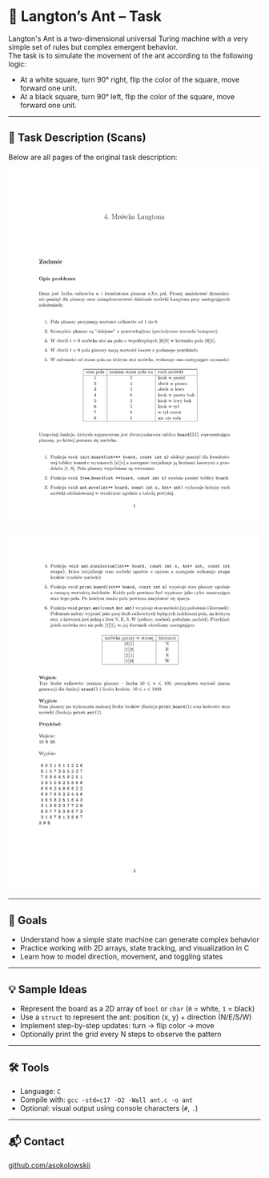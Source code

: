 # 🐜 Langton’s Ant – Task

Langton's Ant is a two-dimensional universal Turing machine with a very simple set of rules but complex emergent behavior.  
The task is to simulate the movement of the ant according to the following logic:
- At a white square, turn 90° right, flip the color of the square, move forward one unit.
- At a black square, turn 90° left, flip the color of the square, move forward one unit.

---

## 📄 Task Description (Scans)

Below are all pages of the original task description:

![Langton's Ant – Page 1](https://raw.githubusercontent.com/asokolowskii/Imperative-Programming/main/img/ant_task_page1.png)

![Langton's Ant – Page 2](https://raw.githubusercontent.com/asokolowskii/Imperative-Programming/main/img/ant_task_page2.png)

---

## 🧠 Goals

- Understand how a simple state machine can generate complex behavior
- Practice working with 2D arrays, state tracking, and visualization in C
- Learn how to model direction, movement, and toggling states

---

## 💡 Sample Ideas

- Represent the board as a 2D array of `bool` or `char` (`0` = white, `1` = black)
- Use a `struct` to represent the ant: position (x, y) + direction (N/E/S/W)
- Implement step-by-step updates: turn → flip color → move
- Optionally print the grid every N steps to observe the pattern

---

## 🛠️ Tools

- Language: `C`
- Compile with: `gcc -std=c17 -O2 -Wall ant.c -o ant`
- Optional: visual output using console characters (`#`, `.`)

---

## 📬 Contact

[github.com/asokolowskii](https://github.com/asokolowskii)

